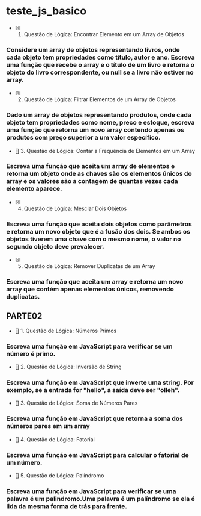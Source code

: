# teste_js_basico

- [x] 1. Questão de Lógica: Encontrar Elemento em um Array de Objetos

### Considere um array de objetos representando livros, onde cada objeto tem propriedades como titulo, autor e ano. Escreva uma função que recebe o array e o título de um livro e retorna o objeto do livro correspondente, ou null se a livro não estiver no array.

- [x] 2. Questão de Lógica: Filtrar Elementos de um Array de Objetos
### Dado um array de objetos representando produtos, onde cada objeto tem propriedades como nome, preco e estoque, escreva uma função que retorna um novo array contendo apenas os produtos com preço superior a um valor específico.

- [] 3. Questão de Lógica: Contar a Frequência de Elementos em um Array
### Escreva uma função que aceita um array de elementos e retorna um objeto onde as chaves são os elementos únicos do array e os valores são a contagem de quantas vezes cada elemento aparece.

- [x] 4. Questão de Lógica: Mesclar Dois Objetos
### Escreva uma função que aceita dois objetos como parâmetros e retorna um novo objeto que é a fusão dos dois. Se ambos os objetos tiverem uma chave com o mesmo nome, o valor no segundo objeto deve prevalecer.
 
- [x] 5. Questão de Lógica: Remover Duplicatas de um Array
### Escreva uma função que aceita um array e retorna um novo array que contém apenas elementos únicos, removendo duplicatas.

## PARTE02

- [] 1. Questão de Lógica: Números Primos
### Escreva uma função em JavaScript para verificar se um número é primo.

- [] 2. Questão de Lógica: Inversão de String
### Escreva uma função em JavaScript que inverte uma string. Por exemplo, se a entrada for "hello", a saída deve ser "olleh".

- [] 3. Questão de Lógica: Soma de Números Pares
### Escreva uma função em JavaScript que retorna a soma dos números pares em um array

- [] 4. Questão de Lógica: Fatorial
### Escreva uma função em JavaScript para calcular o fatorial de um número.

- [] 5. Questão de Lógica: Palíndromo
### Escreva uma função em JavaScript para verificar se uma palavra é um palindromo.Uma palavra é um palíndromo se ela é lida da mesma forma de trás para frente.
